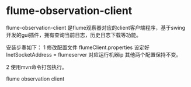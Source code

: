 flume-observation-client
========================


flume-observation-client 是flume观察器对应的client客户端程序，基于swing开发的gui插件，拥有查询当前日志，历史日志下载等功能。

安装步奏如下：
1 修改配置文件 flumeClient.properties 
        设定好InetSocketAddress = flumeserver 对应运行机器ip 其他两个配置保持不变。

2 使用mvn命令打包执行。


flume observation client
